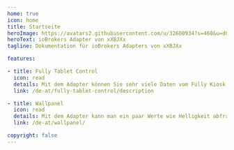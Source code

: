 ```yaml
---
home: true
icon: home
title: Startseite
heroImage: https://avatars2.githubusercontent.com/u/32600934?s=460&u=d0d071b5ed8f5151d814ae42daa60201fa90d7d4&v=4
heroText: ioBrokers Adapter von xXBJXx
tagline: Dokumentation für ioBrokers Adapters von xXBJXx

features:

- title: Fully Tablet Control
  icon: read
  details: Mit dem Adapter können Sie sehr viele Daten vom Fully Kiosk Browser über die REST API abrufen und steuern.
  link: /de-at/fully-tablet-control/description

- title: Wallpanel
  icon: read
  details: Mit dem Adapter kann man ein paar Werte wie Helligkeit abfragen und über MQTT dann noch zusätzlich Batterie stand usw. abfragen.
  link: /de-at/wallpanel/

copyright: false
---
```

